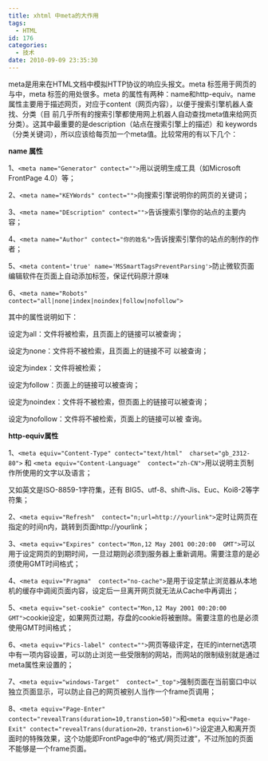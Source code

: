 ```yaml
---
title: xhtml 中meta的大作用
tags:
  - HTML
id: 176
categories:
  - 技术
date: 2010-09-09 23:35:30
---
```


meta是用来在HTML文档中模拟HTTP协议的响应头报文。meta 标签用于网页的与中，meta 标签的用处很多。meta   的属性有两种：name和http-equiv。name属性主要用于描述网页，对应于content（网页内容），以便于搜索引擎机器人查找、分类（目   前几乎所有的搜索引擎都使用网上机器人自动查找meta值来给网页分类）。这其中最重要的是description（站点在搜索引擎上的描述）和   keywords（分类关键词），所以应该给每页加一个meta值。比较常用的有以下几个：

**name 属性**

1、`<meta name="Generator" contect="">`用以说明生成工具（如Microsoft  FrontPage 4.0）等；

2、`<meta name="KEYWords" contect="">`向搜索引擎说明你的网页的关键词；

3、`<meta name="DEscription" contect="">`告诉搜索引擎你的站点的主要内容；

4、`<meta name="Author" contect="你的姓名">`告诉搜索引擎你的站点的制作的作者；

5、`<meta content='true' name='MSSmartTagsPreventParsing'>`防止微软页面编辑软件在页面上自动添加标签，保证代码原汁原味

6、`<meta name="Robots" contect="all|none|index|noindex|follow|nofollow">`

其中的属性说明如下：

设定为all：文件将被检索，且页面上的链接可以被查询；

设定为none：文件将不被检索，且页面上的链接不可 以被查询；

设定为index：文件将被检索；

设定为follow：页面上的链接可以被查询；

设定为noindex：文件将不被检索，但页面上的链接可以被查询；

设定为nofollow：文件将不被检索，页面上的链接可以被 查询。

**http-equiv属性**

1、`<meta equiv="Content-Type" contect="text/html"  charset="gb_2312-80">`
和 `<meta equiv="Content-Language"  contect="zh-CN">`用以说明主页制作所使用的文字以及语言；

又如英文是ISO-8859-1字符集，还有 BIG5、utf-8、shift-Jis、Euc、Koi8-2等字符集；

2、`<meta equiv="Refresh"  contect="n;url=http://yourlink">`定时让网页在指定的时间n内，跳转到页面http://yourlink；

3、`<meta equiv="Expires" contect="Mon,12 May 2001 00:20:00  GMT">`可以用于设定网页的到期时间，一旦过期则必须到服务器上重新调用。需要注意的是必须使用GMT时间格式；

4、`<meta equiv="Pragma"  contect="no-cache">`是用于设定禁止浏览器从本地机的缓存中调阅页面内容，设定后一旦离开网页就无法从Cache中再调出；

5、`<meta equiv="set-cookie" contect="Mon,12 May 2001 00:20:00  GMT">`cookie设定，如果网页过期，存盘的cookie将被删除。需要注意的也是必须使用GMT时间格式；

6、`<meta equiv="Pics-label" contect="">`网页等级评定，在IE的internet选项中有一项内容设置，可以防止浏览一些受限制的网站，而网站的限制级别就是通过 meta属性来设置的；

7、`<meta equiv="windows-Target"  contect="_top">`强制页面在当前窗口中以独立页面显示，可以防止自己的网页被别人当作一个frame页调用；

8、`<meta equiv="Page-Enter" contect="revealTrans(duration=10,transtion=50)">`和`<meta equiv="Page-Exit" contect="revealTrans(duration=20，transtion=6)">`设定进入和离开页面时的特殊效果，这个功能即FrontPage中的“格式/网页过渡”，不过所加的页面不能够是一个frame页面。